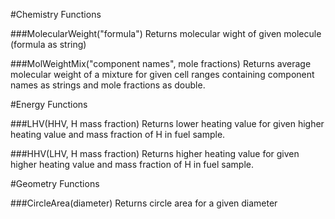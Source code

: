 #Chemistry Functions

###MolecularWeight("formula")
  Returns molecular wight of given molecule (formula as string)
  
###MolWeightMix("component names", mole fractions)
Returns average molecular weight of a mixture for given cell ranges containing component names as strings and mole fractions as double.

#Energy Functions

###LHV(HHV, H mass fraction)
Returns lower heating value for given higher heating value and mass fraction of H in fuel sample.

###HHV(LHV, H mass fraction)
Returns higher heating value for given higher heating value and mass fraction of H in fuel sample.
  
#Geometry Functions

###CircleArea(diameter)
Returns circle area for a given diameter

